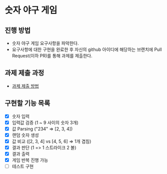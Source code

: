 # 숫자 야구 게임
## 진행 방법
* 숫자 야구 게임 요구사항을 파악한다.
* 요구사항에 대한 구현을 완료한 후 자신의 github 아이디에 해당하는 브랜치에 Pull Request(이하 PR)를 통해 과제를 제출한다.

## 과제 제출 과정
* [과제 제출 방법](https://github.com/next-step/nextstep-docs/tree/master/ent-precourse)

## 구현할 기능 목록
- [x] 숫자 입력
- [x] 입력값 검증 (1 ~ 9 사이의 숫자 3개)
- [x] 값 Parsing ("234" => [2, 3, 4])
- [x] 랜덤 숫자 생성
- [x] 값 비교 ([2, 3, 4] vs [4, 5, 6] => 1개 겹침)
- [x] 결과 판단 (1 => 1 스트라이크 2 볼)
- [x] 결과 출력
- [x] 게임 반복 진행 가능
- [ ] 테스트 구현
